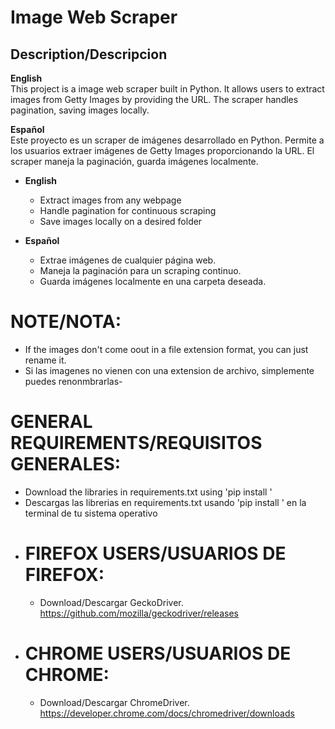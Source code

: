 # Image Web Scraper

## Description/Descripcion

**English**  
This project is a image web scraper built in Python. It allows users to extract images from Getty Images by providing the URL. The scraper handles pagination, saving images locally.

**Español**  
Este proyecto es un scraper de imágenes desarrollado en Python. Permite a los usuarios extraer imágenes de Getty Images proporcionando la URL. El scraper maneja la paginación, guarda imágenes localmente.

- **English**  
  - Extract images from any webpage
  - Handle pagination for continuous scraping
  - Save images locally on a desired folder

- **Español**  
  - Extrae imágenes de cualquier página web.
  - Maneja la paginación para un scraping continuo.
  - Guarda imágenes localmente en una carpeta deseada.

# **NOTE/NOTA:**
- If the images don't come oout in a file extension format, you can just rename it.
- Si las imagenes no vienen con una extension de archivo, simplemente puedes renonmbrarlas-

# **GENERAL REQUIREMENTS/REQUISITOS GENERALES:**
- Download the libraries in requirements.txt using 'pip install <library>'
- Descargas las librerias en requirements.txt usando 'pip install <libreria>' en la terminal de tu sistema operativo
- # FIREFOX USERS/USUARIOS DE FIREFOX:
  - Download/Descargar GeckoDriver. https://github.com/mozilla/geckodriver/releases
- # CHROME USERS/USUARIOS DE CHROME:
  - Download/Descargar ChromeDriver. https://developer.chrome.com/docs/chromedriver/downloads

